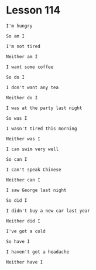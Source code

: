 # Lesson 114

```
I'm hungry

So am I
```

```
I'm not tired

Neither am I
```

```
I want some coffee

So do I
```

```
I don't want any tea

Neither do I
```

```
I was at the party last night

So was I
```

```
I wasn't tired this morning

Neither was I
```

```
I can swim very well

So can I
```

```
I can't speak Chinese

Neither can I
```

```
I saw George last night

So did I
```

```
I didn't buy a new car last year

Neither did I
```

```
I've got a cold

So have I
```

```
I haven't got a headache

Neither have I
```
